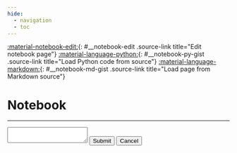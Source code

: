 ```yaml
---
hide:
  - navigation
  - toc
---
```


[:material-notebook-edit:](){: #__notebook-edit .source-link title="Edit notebook page"}
[:material-language-python:](){: #__notebook-py-gist .source-link title="Load Python code from source"}
[:material-language-markdown:](){: #__notebook-md-gist .source-link title="Load page from Markdown source"}
<h1>Notebook</h1>

---

<div id="__notebook-render"></div>

<div id="__notebook-source" class="notebook hidden" data-search-exclude>
<textarea id="__notebook-input"></textarea>
<button id="__notebook-submit" title="Submit">Submit</button>
<button id="__notebook-cancel" title="Cancel">Cancel</button>
</div>

<script src="https://polyfill.io/v3/polyfill.min.js?features=es6"></script>
<script src="https://cdn.jsdelivr.net/npm/mathjax@3/es5/tex-chtml.js"></script>
